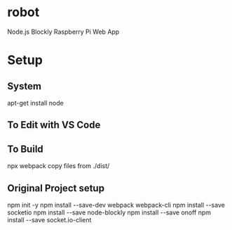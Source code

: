 # robot
Node.js Blockly Raspberry Pi Web App


# Setup 
## System
apt-get install node

## To Edit with VS Code

## To Build 
npx webpack
copy files from ./dist/

## Original Project setup
npm init -y
npm install --save-dev webpack webpack-cli
npm install --save socketio
npm install --save node-blockly
npm install --save onoff
npm install --save socket.io-client

  
